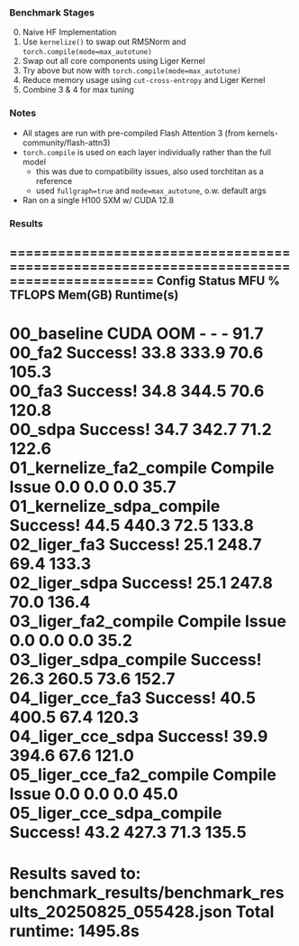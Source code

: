 ### Benchmark Stages
0. Naive HF Implementation
1. Use `kernelize()` to swap out RMSNorm and `torch.compile(mode=max_autotune)`
2. Swap out all core components using Liger Kernel
3. Try above but now with `torch.compile(mode=max_autotune)`
4. Reduce memory usage using `cut-cross-entropy` and Liger Kernel
5. Combine 3 & 4 for max tuning

### Notes
- All stages are run with pre-compiled Flash Attention 3 (from kernels-community/flash-attn3)
- `torch.compile` is used on each layer individually rather than the full model
    - this was due to compatibility issues, also used torchtitan as a reference
    - used `fullgraph=true` and `mode=max_autotune`, o.w. default args
- Ran on a single H100 SXM w/ CUDA 12.8

### Results

========================================================================================
Config                         Status          MFU %    TFLOPS     Mem(GB)    Runtime(s)  
----------------------------------------------------------------------------------------
00_baseline                    CUDA OOM        -        -          -          91.7        
00_fa2                         Success!        33.8     333.9      70.6       105.3       
00_fa3                         Success!        34.8     344.5      70.6       120.8       
00_sdpa                        Success!        34.7     342.7      71.2       122.6       
01_kernelize_fa2_compile       Compile Issue   0.0      0.0        0.0        35.7        
01_kernelize_sdpa_compile      Success!        44.5     440.3      72.5       133.8       
02_liger_fa3                   Success!        25.1     248.7      69.4       133.3       
02_liger_sdpa                  Success!        25.1     247.8      70.0       136.4       
03_liger_fa2_compile           Compile Issue   0.0      0.0        0.0        35.2        
03_liger_sdpa_compile          Success!        26.3     260.5      73.6       152.7       
04_liger_cce_fa3               Success!        40.5     400.5      67.4       120.3       
04_liger_cce_sdpa              Success!        39.9     394.6      67.6       121.0       
05_liger_cce_fa2_compile       Compile Issue   0.0      0.0        0.0        45.0        
05_liger_cce_sdpa_compile      Success!        43.2     427.3      71.3       135.5       
========================================================================================
Results saved to: benchmark_results/benchmark_results_20250825_055428.json
Total runtime: 1495.8s
========================================================================================
